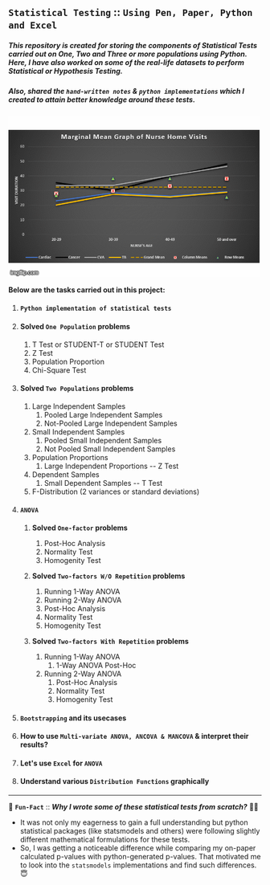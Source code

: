 ## **``Statistical Testing``** :: ``Using Pen, Paper, Python and Excel``
##### **This repository is created for storing the components of Statistical Tests carried out on One, Two and Three or more populations using Python. Here, I have also worked on some of the real-life datasets to perform Statistical or Hypothesis Testing.**

##### **Also, shared the `hand-written notes` & `python implementations` which I created to attain better knowledge around these tests.**

![MMGs_Video](ANOVA_using_excel/Stats_MMGs.gif)

**Below are the tasks carried out in this project:**

1. #### **``Python implementation of statistical tests``**

2. #### **Solved ``One Population`` problems**
	1. T Test or STUDENT-T or STUDENT Test
	2. Z Test
	3. Population Proportion
	4. Chi-Square Test

3. #### **Solved ``Two Populations`` problems**
	1. Large Independent Samples
		1. Pooled Large Independent Samples
		2. Not-Pooled Large Independent Samples
	2. Small Independent Samples
		1. Pooled Small Independent Samples
		2. Not Pooled Small Independent Samples
	3. Population Proportions
		1. Large Independent Proportions -- Z Test
	4. Dependent Samples
		1. Small Dependent Samples -- T Test
	5. F-Distribution (2 variances or standard deviations)

4. #### **``ANOVA``**
	1. **Solved ``One-factor`` problems**
		1. Post-Hoc Analysis
		2. Normality Test
		3. Homogenity Test
    	
	2. **Solved ``Two-factors W/O Repetition`` problems**
		1. Running 1-Way ANOVA
		2. Running 2-Way ANOVA
		3. Post-Hoc Analysis
		4. Normality Test
		5. Homogenity Test
	
	3. **Solved ``Two-factors With Repetition`` problems**
		1. Running 1-Way ANOVA
			1. 1-Way ANOVA Post-Hoc
		2. Running 2-Way ANOVA
			1. Post-Hoc Analysis
			2. Normality Test
			3. Homogenity Test

5. #### **``Bootstrapping`` and its usecases**

6. #### **How to use ``Multi-variate ANOVA, ANCOVA & MANCOVA`` & interpret their results?**

7. #### **Let's use ``Excel`` for ``ANOVA``**

8. #### **Understand various ``Distribution Functions`` graphically**

---

:diving_mask: **``Fun-Fact``** :: ***Why I wrote some of these statistical tests from scratch?*** :man_shrugging:
- It was not only my eagerness to gain a full understanding but python statistical packages (like statsmodels and others) were following slightly different mathematical formulations for these tests. 
- So, I was getting a noticeable difference while comparing my on-paper calculated p-values with python-generated p-values. That motivated me to look into the `statsmodels` implementations and find such differences. :innocent:
